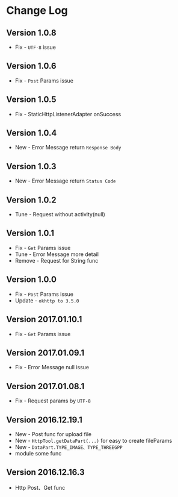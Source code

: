 Change Log
==========

Version 1.0.8
----------------------------
* Fix - `UTF-8` issue

Version 1.0.6
----------------------------
* Fix - `Post` Params issue

Version 1.0.5
----------------------------
* Fix - StaticHttpListenerAdapter onSuccess

Version 1.0.4
----------------------------
* New - Error Message return `Response Body`

Version 1.0.3
----------------------------
* New - Error Message return `Status Code`

Version 1.0.2
----------------------------
* Tune - Request without activity(null)

Version 1.0.1
----------------------------
* Fix - `Get` Params issue
* Tune - Error Message more detail
* Remove - Request for String func

Version 1.0.0
----------------------------
* Fix - `Post` Params issue
* Update - `okhttp to 3.5.0`

Version 2017.01.10.1
----------------------------
* Fix - `Get` Params issue

Version 2017.01.09.1
----------------------------
 * Fix - Error Message null issue

Version 2017.01.08.1
----------------------------
 * Fix - Request params by `UTF-8`

Version 2016.12.19.1
----------------------------
 * New - Post func for upload file
 * New - `HttpTool.getDataPart(...)` for easy to create fileParams
 * New - `DataPart.TYPE_IMAGE、TYPE_THREEGPP`
 * module some func
 
Version 2016.12.16.3
----------------------------

 * Http Post、Get func
